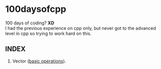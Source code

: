 # 100daysofcpp
100 days of coding? **XD**
<br/>
I had the previous experience on cpp only, but never got to the advanced level in cpp so trying to work hard on this.
<br/>


## INDEX
1. Vector ([basic operations](https://github.com/sohampod/100daysofcpp/blob/main/vector-basic-operations.cpp)). 






